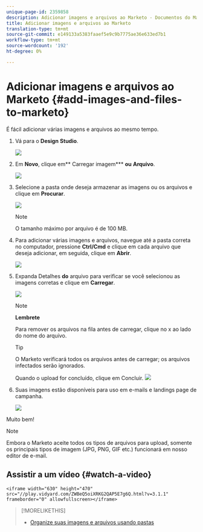 ```yaml
---
unique-page-id: 2359858
description: Adicionar imagens e arquivos ao Marketo - Documentos do Marketing - Documentação do produto
title: Adicionar imagens e arquivos ao Marketo
translation-type: tm+mt
source-git-commit: e149133a5383faaef5e9c9b7775ae36e633ed7b1
workflow-type: tm+mt
source-wordcount: '192'
ht-degree: 0%

---
```



# Adicionar imagens e arquivos ao Marketo {#add-images-and-files-to-marketo}

É fácil adicionar várias imagens e arquivos ao mesmo tempo.

1. Vá para o **Design** **Studio**.

   ![](assets/designstudio.png)

1. Em **Novo**, clique em** Carregar imagem*** **ou** **Arquivo**.

   ![](assets/image2014-9-15-18-3a5-3a33.png)

1. Selecione a pasta onde deseja armazenar as imagens ou os arquivos e clique em **Procurar**.

   ![](assets/image2014-9-15-18-3a6-3a21.png)

   >[!NOTE]
   >
   >O tamanho máximo por arquivo é de 100 MB.

1. Para adicionar várias imagens e arquivos, navegue até a pasta correta no computador, pressione **Ctrl/Cmd** e clique em cada arquivo que deseja adicionar, em seguida, clique em **Abrir**.

   ![](assets/image2014-9-15-18-3a6-3a58.png)

1. Expanda Detalhes **do** arquivo para verificar se você selecionou as imagens corretas e clique em **Carregar**.

   ![](assets/image2014-9-15-18-3a7-3a22.png)

   >[!NOTE]
   >
   >**Lembrete**
   >
   >
   >Para remover os arquivos na fila antes de carregar, clique no x ao lado do nome do arquivo.

   >[!TIP]
   >
   >O Marketo verificará todos os arquivos antes de carregar; os arquivos infectados serão ignorados.

   Quando o upload for concluído, clique em Concluir.
   ![](assets/image2014-9-15-18-3a8-3a34.png)

1. Suas imagens estão disponíveis para uso em e-mails e landings page de campanha.

   ![](assets/image2014-9-15-18-3a8-3a45.png)

Muito bem!

>[!NOTE]
>
>Embora o Marketo aceite todos os tipos de arquivos para upload, somente os principais tipos de imagem (JPG, PNG, GIF etc.) funcionará em nosso editor de e-mail.

## Assistir a um vídeo {#watch-a-video}

`<iframe width="630" height="470" src="//play.vidyard.com/ZWBeQ5oiXRKG2QAP5E7g6Q.html?v=3.1.1" frameborder="0" allowfullscreen></iframe>`

>[!MORELIKETHIS]
>
>* [Organize suas imagens e arquivos usando pastas](organize-your-images-and-files-using-folders.md)

>



